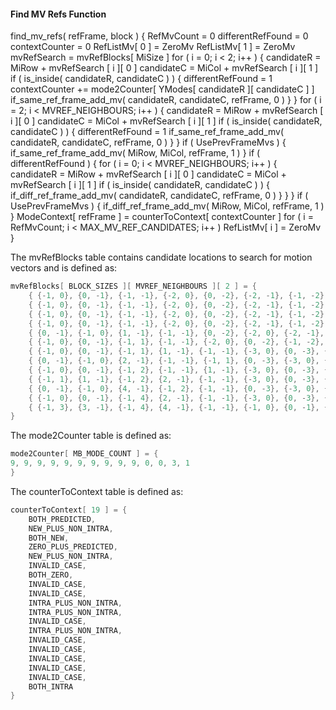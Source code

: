 #### Find MV Refs Function

<div class="syntax">
find_mv_refs( refFrame, block ) {
    RefMvCount = 0
    differentRefFound = 0
    contextCounter = 0
    RefListMv[ 0 ] = ZeroMv
    RefListMv[ 1 ] = ZeroMv
    mvRefSearch = mvRefBlocks[ MiSize ]
    for ( i = 0; i < 2; i++ ) {
        candidateR = MiRow + mvRefSearch [ i ][ 0 ]
        candidateC = MiCol + mvRefSearch [ i ][ 1 ]
        if ( is_inside( candidateR, candidateC ) ) {
            differentRefFound = 1
            contextCounter += mode2Counter[ YModes[ candidateR ][ candidateC ] ]
            if_same_ref_frame_add_mv( candidateR, candidateC, refFrame, 0 )
        }
    }
    for ( i = 2; i < MVREF_NEIGHBOURS; i++ ) {
        candidateR = MiRow + mvRefSearch [ i ][ 0 ]
        candidateC = MiCol + mvRefSearch [ i ][ 1 ]
        if ( is_inside( candidateR, candidateC ) ) {
            differentRefFound = 1
            if_same_ref_frame_add_mv( candidateR, candidateC, refFrame, 0 )
        }
    }
    if ( UsePrevFrameMvs ) {
        if_same_ref_frame_add_mv( MiRow, MiCol, refFrame, 1 )
    }
    if ( differentRefFound ) {
        for ( i = 0; i < MVREF_NEIGHBOURS; i++ ) {
            candidateR = MiRow + mvRefSearch [ i ][ 0 ]
            candidateC = MiCol + mvRefSearch [ i ][ 1 ]
            if ( is_inside( candidateR, candidateC ) ) {
                if_diff_ref_frame_add_mv( candidateR, candidateC, refFrame, 0 )
            }
        }
    }
    if ( UsePrevFrameMvs ) {
        if_diff_ref_frame_add_mv( MiRow, MiCol, refFrame, 1 )
    }
    ModeContext[ refFrame ] = counterToContext[ contextCounter ]
    for ( i = RefMvCount; i < MAX_MV_REF_CANDIDATES; i++ )
        RefListMv[ i ] = ZeroMv
}
</div>

The mvRefBlocks table contains candidate locations to search for motion
vectors and is defined as:

~~~~~ c
mvRefBlocks[ BLOCK_SIZES ][ MVREF_NEIGHBOURS ][ 2 ] = {
    { {-1, 0}, {0, -1}, {-1, -1}, {-2, 0}, {0, -2}, {-2, -1}, {-1, -2}, {-2, -2} },
    { {-1, 0}, {0, -1}, {-1, -1}, {-2, 0}, {0, -2}, {-2, -1}, {-1, -2}, {-2, -2} },
    { {-1, 0}, {0, -1}, {-1, -1}, {-2, 0}, {0, -2}, {-2, -1}, {-1, -2}, {-2, -2} },
    { {-1, 0}, {0, -1}, {-1, -1}, {-2, 0}, {0, -2}, {-2, -1}, {-1, -2}, {-2, -2} },
    { {0, -1}, {-1, 0}, {1, -1}, {-1, -1}, {0, -2}, {-2, 0}, {-2, -1}, {-1, -2} },
    { {-1, 0}, {0, -1}, {-1, 1}, {-1, -1}, {-2, 0}, {0, -2}, {-1, -2}, {-2, -1} },
    { {-1, 0}, {0, -1}, {-1, 1}, {1, -1}, {-1, -1}, {-3, 0}, {0, -3}, {-3, -3} },
    { {0, -1}, {-1, 0}, {2, -1}, {-1, -1}, {-1, 1}, {0, -3}, {-3, 0}, {-3, -3} },
    { {-1, 0}, {0, -1}, {-1, 2}, {-1, -1}, {1, -1}, {-3, 0}, {0, -3}, {-3, -3} },
    { {-1, 1}, {1, -1}, {-1, 2}, {2, -1}, {-1, -1}, {-3, 0}, {0, -3}, {-3, -3} },
    { {0, -1}, {-1, 0}, {4, -1}, {-1, 2}, {-1, -1}, {0, -3}, {-3, 0}, {2, -1} },
    { {-1, 0}, {0, -1}, {-1, 4}, {2, -1}, {-1, -1}, {-3, 0}, {0, -3}, {-1, 2} },
    { {-1, 3}, {3, -1}, {-1, 4}, {4, -1}, {-1, -1}, {-1, 0}, {0, -1}, {-1, 6} }
}
~~~~~

The mode2Counter table is defined as:

~~~~~ c
mode2Counter[ MB_MODE_COUNT ] = {
9, 9, 9, 9, 9, 9, 9, 9, 9, 9, 0, 0, 3, 1
}
~~~~~

The counterToContext table is defined as:

~~~~~ c
counterToContext[ 19 ] = {
    BOTH_PREDICTED,
    NEW_PLUS_NON_INTRA,
    BOTH_NEW,
    ZERO_PLUS_PREDICTED,
    NEW_PLUS_NON_INTRA,
    INVALID_CASE,
    BOTH_ZERO,
    INVALID_CASE,
    INVALID_CASE,
    INTRA_PLUS_NON_INTRA,
    INTRA_PLUS_NON_INTRA,
    INVALID_CASE,
    INTRA_PLUS_NON_INTRA,
    INVALID_CASE,
    INVALID_CASE,
    INVALID_CASE,
    INVALID_CASE,
    INVALID_CASE,
    BOTH_INTRA
}
~~~~~
